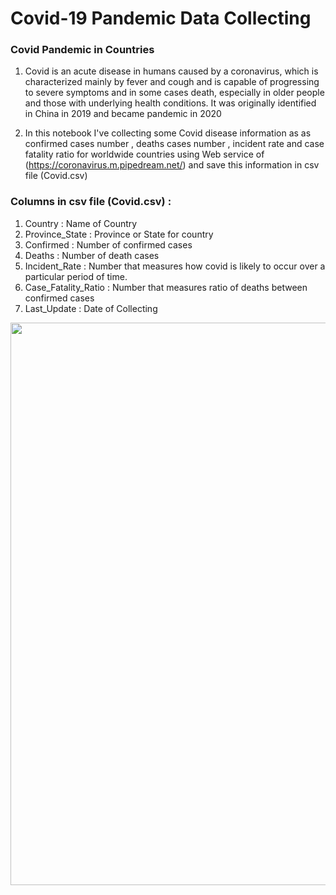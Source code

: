 # Covid-19 Pandemic Data Collecting
### Covid Pandemic in Countries

1. Covid is an acute disease in humans caused by a coronavirus, which is characterized mainly by fever and cough and is capable of progressing to severe symptoms and in some cases death, especially in older people and those with underlying health conditions. It was originally identified in China in 2019 and became pandemic in 2020

2. In this notebook I've collecting some Covid disease information as as confirmed cases number , deaths cases number , incident rate and case fatality ratio for worldwide countries using Web service of (https://coronavirus.m.pipedream.net/) and save this information in csv file (Covid.csv)

###  Columns in csv file (Covid.csv) :
 1. Country  : Name of Country 
 2. Province_State  : Province or State for  country
 3. Confirmed : Number of confirmed cases  
 4. Deaths :   Number of death cases
 5. Incident_Rate : Number that measures how covid is likely to occur over a particular period of time.
 6. Case_Fatality_Ratio :  Number that measures ratio of deaths between confirmed cases 
 7. Last_Update : Date of Collecting

<img  src = 'https://th.bing.com/th/id/OIP.DaNWN93wCEoZgkuWv7ypjwHaD8?pid=ImgDet&rs=1'  width = 900 heigth = 700>

